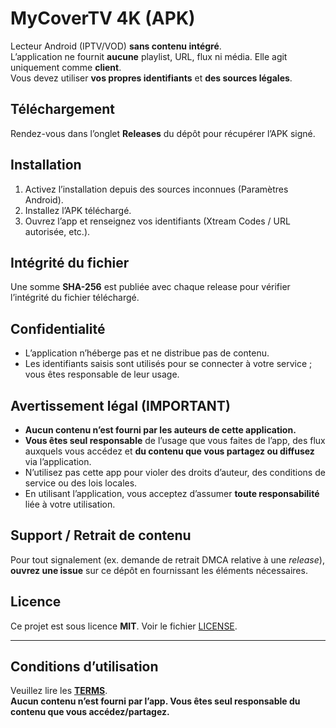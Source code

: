 # MyCoverTV 4K (APK)

Lecteur Android (IPTV/VOD) **sans contenu intégré**.  
L’application ne fournit **aucune** playlist, URL, flux ni média. Elle agit uniquement comme **client**.  
Vous devez utiliser **vos propres identifiants** et **des sources légales**.

## Téléchargement
Rendez-vous dans l’onglet **Releases** du dépôt pour récupérer l’APK signé.

## Installation
1. Activez l’installation depuis des sources inconnues (Paramètres Android).
2. Installez l’APK téléchargé.
3. Ouvrez l’app et renseignez vos identifiants (Xtream Codes / URL autorisée, etc.).

## Intégrité du fichier
Une somme **SHA-256** est publiée avec chaque release pour vérifier l’intégrité du fichier téléchargé.

## Confidentialité
- L’application n’héberge pas et ne distribue pas de contenu.
- Les identifiants saisis sont utilisés pour se connecter à votre service ; vous êtes responsable de leur usage.

## Avertissement légal (IMPORTANT)
- **Aucun contenu n’est fourni par les auteurs de cette application.**
- **Vous êtes seul responsable** de l’usage que vous faites de l’app, des flux auxquels vous accédez et **du contenu que vous partagez ou diffusez** via l’application.
- N’utilisez pas cette app pour violer des droits d’auteur, des conditions de service ou des lois locales.
- En utilisant l’application, vous acceptez d’assumer **toute responsabilité** liée à votre utilisation.

## Support / Retrait de contenu
Pour tout signalement (ex. demande de retrait DMCA relative à une *release*), **ouvrez une issue** sur ce dépôt en fournissant les éléments nécessaires.

## Licence
Ce projet est sous licence **MIT**. Voir le fichier [LICENSE](LICENSE).

---

## Conditions d’utilisation
Veuillez lire les **[TERMS](TERMS.md)**.  
**Aucun contenu n’est fourni par l’app. Vous êtes seul responsable du contenu que vous accédez/partagez.**
